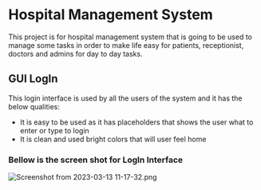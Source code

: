 # Hospital Management System
This project is for hospital management system that is going to be used to manage some tasks in order to make life
easy for patients, receptionist, doctors and admins for day to day tasks.

## GUI LogIn
This login interface is used by all the users of the system and it has the below qualities:
* It is easy to be used as it has placeholders that shows the user what to enter or type to login
* It is clean and used bright colors that will user feel home

### Bellow is the screen shot for LogIn Interface

![Screenshot from 2023-03-13 11-17-32.png](..%2F..%2F..%2F..%2F..%2F..%2FPictures%2FScreenshots%2FScreenshot%20from%202023-03-13%2011-17-32.png)


